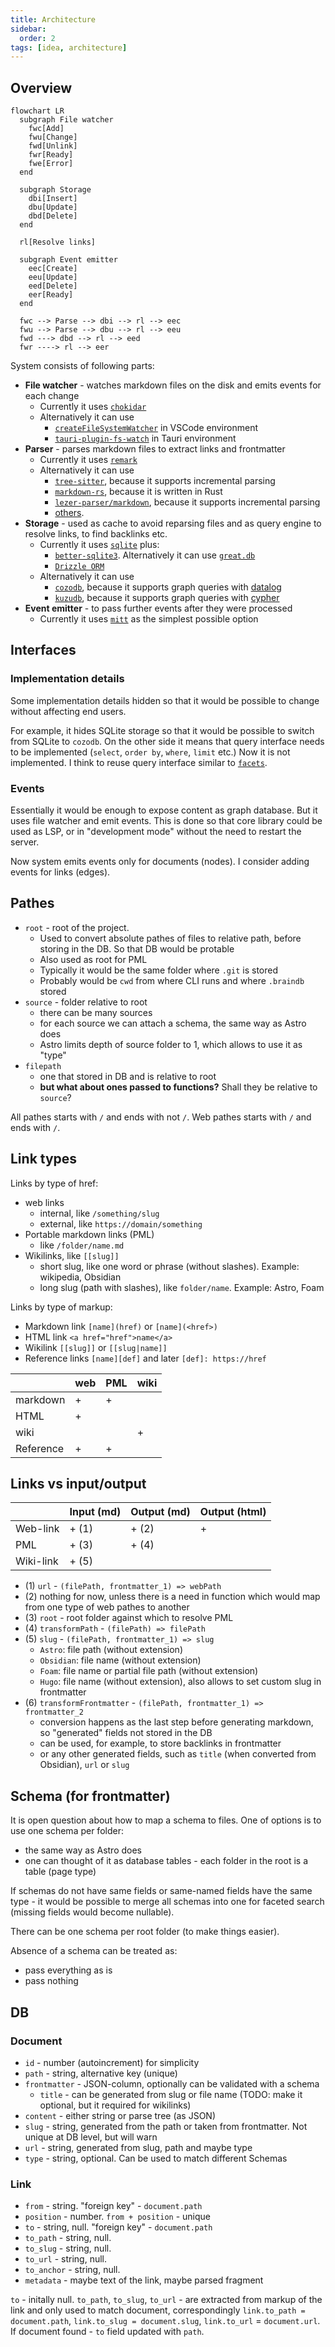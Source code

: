 ```yaml
---
title: Architecture
sidebar:
  order: 2
tags: [idea, architecture]
---
```


## Overview

```mermaid
flowchart LR
  subgraph File watcher
    fwc[Add]
    fwu[Change]
    fwd[Unlink]
    fwr[Ready]
    fwe[Error]
  end

  subgraph Storage
    dbi[Insert]
    dbu[Update]
    dbd[Delete]
  end

  rl[Resolve links]

  subgraph Event emitter
    eec[Create]
    eeu[Update]
    eed[Delete]
    eer[Ready]
  end

  fwc --> Parse --> dbi --> rl --> eec
  fwu --> Parse --> dbu --> rl --> eeu
  fwd ---> dbd --> rl --> eed
  fwr ----> rl --> eer
```

System consists of following parts:

- **File watcher** - watches markdown files on the disk and emits events for each change
  - Currently it uses [`chokidar`](https://www.npmjs.com/package/chokidar)
  - Alternatively it can use
    - [`createFileSystemWatcher`](https://code.visualstudio.com/api/references/vscode-api#workspace.createFileSystemWatcher) in VSCode environment
    - [`tauri-plugin-fs-watch`](https://github.com/tauri-apps/tauri-plugin-fs-watch) in Tauri environment
- **Parser** - parses markdown files to extract links and frontmatter
  - Currently it uses [`remark`](https://github.com/remarkjs/remark)
  - Alternatively it can use
    - [`tree-sitter`](https://github.com/tree-sitter/tree-sitter), because it supports incremental parsing
    - [`markdown-rs`](https://github.com/wooorm/markdown-rs), because it is written in Rust
    - [`lezer-parser/markdown`](https://github.com/lezer-parser/markdown), because it supports incremental parsing
    - [others](https://stereobooster.com/posts/markdown-parsers/).
- **Storage** - used as cache to avoid reparsing files and as query engine to resolve links, to find backlinks etc.
  - Currently it uses [`sqlite`](https://www.sqlite.org/index.html) plus:
    - [`better-sqlite3`](https://www.npmjs.com/package/better-sqlite3). Alternatively it can use [`great.db`](https://www.npmjs.com/package/great.db)
    - [`Drizzle ORM`](https://orm.drizzle.team/)
  - Alternatively it can use
    - [`cozodb`](https://docs.cozodb.org), because it supports graph queries with [datalog](https://docs.cozodb.org/en/latest/tips.html)
    - [`kuzudb`](https://kuzudb.com), because it supports graph queries with [cypher](https://kuzudb.com/docusaurus/cypher/query-clauses/match)
- **Event emitter** - to pass further events after they were processed
  - Currently it uses [`mitt`](https://github.com/developit/mitt) as the simplest possible option

## Interfaces

### Implementation details

Some implementation details hidden so that it would be possible to change without affecting end users.

For example, it hides SQLite storage so that it would be possible to switch from SQLite to `cozodb`. On the other side it means that query interface needs to be implemented (`select`, `order by`, `where`, `limit` etc.) Now it is not implemented. I think to reuse query interface similar to [`facets`](https://github.com/stereobooster/facets/blob/main/packages/facets/src/Facets.ts#L138-L150).

### Events

Essentially it would be enough to expose content as graph database. But it uses file watcher and emit events. This is done so that core library could be used as LSP, or in "development mode" without the need to restart the server.

Now system emits events only for documents (nodes). I consider adding events for links (edges).

## Pathes

- `root` - root of the project.
  - Used to convert absolute pathes of files to relative path, before storing in the DB. So that DB would be protable
  - Also used as root for PML
  - Typically it would be the same folder where `.git` is stored
  - Probably would be `cwd` from where CLI runs and where `.braindb` stored
- `source` - folder relative to root
  - there can be many sources
  - for each source we can attach a schema, the same way as Astro does
  - Astro limits depth of source folder to 1, which allows to use it as "type"
- `filepath`
  - one that stored in DB and is relative to root
  - **but what about ones passed to functions?** Shall they be relative to `source`?

All pathes starts with `/` and ends with not `/`.
Web pathes starts with `/` and ends with `/`.

## Link types

Links by type of href:

- web links
  - internal, like `/something/slug`
  - external, like `https://domain/something`
- Portable markdown links (PML)
  - like `/folder/name.md`
- Wikilinks, like `[[slug]]`
  - short slug, like one word or phrase (without slashes). Example: wikipedia, Obsidian
  - long slug (path with slashes), like `folder/name`. Example: Astro, Foam

Links by type of markup:

- Markdown link `[name](href)` or `[name](<href>)`
- HTML link `<a href="href">name</a>`
- Wikilink `[[slug]]` or `[[slug|name]]`
- Reference links `[name][def]` and later `[def]: https://href`

|           | web | PML | wiki |
| --------- | --- | --- | ---- |
| markdown  | +   | +   |      |
| HTML      | +   |     |      |
| wiki      |     |     | +    |
| Reference | +   | +   |      |

## Links vs input/output

|           | Input (md) | Output (md) | Output (html) |
| --------- | ---------- | ----------- | ------------- |
| Web-link  | + (1)      | + (2)       | +             |
| PML       | + (3)      | + (4)       |               |
| Wiki-link | + (5)      |             |               |

- (1) `url` - `(filePath, frontmatter_1) => webPath`
- (2) nothing for now, unless there is a need in function which would map from one type of web pathes to another
- (3) `root` - root folder against which to resolve PML
- (4) `transformPath` - `(filePath) => filePath`
- (5) `slug` - `(filePath, frontmatter_1) => slug`
  - `Astro`: file path (without extension)
  - `Obsidian`: file name (without extension)
  - `Foam`: file name or partial file path (without extension)
  - `Hugo`: file name (without extension), also allows to set custom slug in frontmatter
- (6) `transformFrontmatter` - `(filePath, frontmatter_1) => frontmatter_2`
  - conversion happens as the last step before generating markdown, so "generated" fields not stored in the DB
  - can be used, for example, to store backlinks in frontmatter
  - or any other generated fields, such as `title` (when converted from Obsidian), `url` or `slug`

## Schema (for frontmatter)

It is open question about how to map a schema to files. One of options is to use one schema per folder:

- the same way as Astro does
- one can thought of it as database tables - each folder in the root is a table (page type)

If schemas do not have same fields or same-named fields have the same type - it would be possible to merge all schemas into one for faceted search (missing fields would become nullable).

There can be one schema per root folder (to make things easier).

Absence of a schema can be treated as:

- pass everything as is
- pass nothing

## DB

### Document

- `id` - number (autoincrement) for simplicity
- `path` - string, alternative key (unique)
- `frontmatter` - JSON-column, optionally can be validated with a schema
  - `title` - can be generated from slug or file name (TODO: make it optional, but it required for wikilinks)
- `content` - either string or parse tree (as JSON)
- `slug` - string, generated from the path or taken from frontmatter. Not unique at DB level, but will warn
- `url` - string, generated from slug, path and maybe type
- `type` - string, optional. Can be used to match different Schemas

### Link

- `from` - string. "foreign key" - `document.path`
- `position` - number. `from + position` - unique
- `to` - string, null. "foreign key" - `document.path`
- `to_path` - string, null.
- `to_slug` - string, null.
- `to_url` - string, null.
- `to_anchor` - string, null.
- `metadata` - maybe text of the link, maybe parsed fragment

`to` - initally null. `to_path`, `to_slug`, `to_url` - are extracted from markup of the link and only used to match document, correspondingly `link.to_path = document.path`, `link.to_slug = document.slug`, `link.to_url` = `document.url`. If document found - `to` field updated with `path`.
